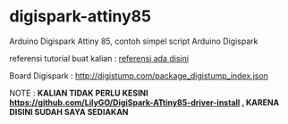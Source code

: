 # digispark-attiny85
Arduino Digispark Attiny 85, contoh simpel script Arduino Digispark


referensi tutorial buat kalian : [referensi ada disini](https://www.youtube.com/watch?v=ImW2TaXm4QM)

Board Digispark : http://digistump.com/package_digistump_index.json

NOTE : <b>KALIAN TIDAK PERLU KESINI https://github.com/LilyGO/DigiSpark-ATtiny85-driver-install , KARENA DISINI SUDAH SAYA SEDIAKAN</b>
